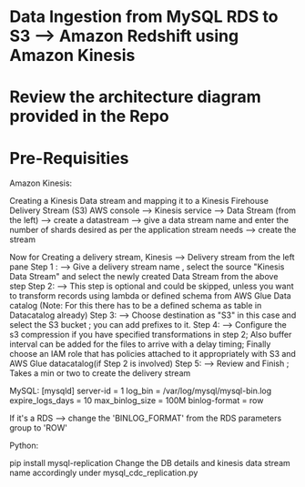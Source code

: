 # Data Ingestion from MySQL RDS to S3 --> Amazon Redshift using Amazon Kinesis

# Review the architecture diagram provided in the Repo

# Pre-Requisities

Amazon Kinesis:

Creating a Kinesis Data stream and mapping it to a Kinesis Firehouse Delivery Stream (S3)
AWS console --> Kinesis service --> Data Stream (from the left) --> create a datastream --> give a data stream name and enter the number of shards desired as per the application stream needs --> create the stream

Now for Creating a delivery stream,
Kinesis --> Delivery stream from the left pane
Step 1 : --> Give a delivery stream name , select the source "Kinesis Data Stream" and select the newly created Data Stream from the above step
Step 2: --> This step is optional and could be skipped, unless you want to transform records using lambda or defined schema from AWS Glue Data catalog (Note: For this there has to be a defined schema as table in Datacatalog already)
Step 3: --> Choose destination as "S3" in this case and select the S3 bucket ; you can add prefixes to it.
Step 4: --> Configure the s3 compression if you have specified transformations in step 2; Also buffer interval can be added for the files to arrive with a delay timing;
            Finally choose an IAM role that has policies attached to it appropriately with S3 and AWS Glue datacatalog(if Step 2 is involved)
Step 5: --> Review and Finish ; Takes a min or two to create the delivery stream

MySQL:
[mysqld]
server-id  = 1
log_bin  = /var/log/mysql/mysql-bin.log
expire_logs_days = 10
max_binlog_size  = 100M
binlog-format    = row 

If it's a RDS --> change the 'BINLOG_FORMAT' from the RDS parameters group to 'ROW'

Python:

pip install mysql-replication
Change the DB details and kinesis data stream name accordingly under mysql_cdc_replication.py
